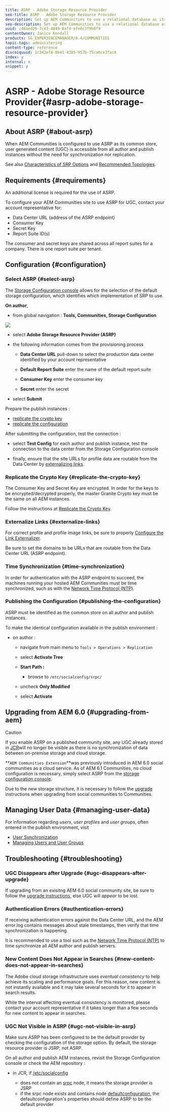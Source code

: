 ```yaml
---
title: ASRP - Adobe Storage Resource Provider
seo-title: ASRP - Adobe Storage Resource Provider
description: Set up AEM Communities to use a relational database as its common store
seo-description: Set up AEM Communities to use a relational database as its common store
uuid: c48aed20-7c43-4849-8afd-efe0c3f9b0f9
contentOwner: Janice Kendall
products: SG_EXPERIENCEMANAGER/6.4/COMMUNITIES
topic-tags: administering
content-type: reference
discoiquuid: 1c342ef8-0b41-4285-957b-75ca6ce3fac8
index: y
internal: n
snippet: y
---
```


# ASRP - Adobe Storage Resource Provider{#asrp-adobe-storage-resource-provider}

## About ASRP {#about-asrp}

When AEM Communities is configured to use ASRP as its common store, user generated content (UGC) is accessible from all author and publish instances without the need for synchronization nor replication.

See also [Characteristics of SRP Options](../../communities/using/working-with-srp.md#characteristicsofsrpoptions) and [Recommended Topologies](../../communities/using/topologies.md).

## Requirements {#requirements}

An additional license is required for the use of ASRP.

To configure your AEM Communities site to use ASRP for UGC, contact your account representative for:

* Data Center URL (address of the ASRP endpoint)
* Consumer Key
* Secret Key
* Report Suite ID(s)

The consumer and secret keys are shared across all report suites for a company. There is one report suite per tenant.

## Configuration {#configuration}

### Select ASRP {#select-asrp}

The [Storage Configuration console](../../communities/using/srp-config.md) allows for the selection of the default storage configuration, which identifies which implementation of SRP to use.

**On author**,

* from global navigation : **Tools, Communities, Storage Configuration**

![](assets/chlimage_1-323.png)

* select **Adobe Storage Resource Provider (ASRP)**
* the following information comes from the provisioning process

    * **Data Center URL** 
      pull-down to select the production data center identified by your account representative
    
    * **Default Report Suite** 
      enter the name of the default report suite
    
    * **Consumer Key** 
      enter the consumer key
    
    * **Secret** 
      enter the secret

* select **Submit**

Prepare the publish instances :

* [replicate the crypto key](#replicatethecryptokey)
* [replicate the configuration](#publishingtheconfiguration)

After submitting the configuration, test the connection :

* select **Test Config** 
  for each author and publish instance, test the connection to the data center from the Storage Configuration console

* finally, ensure that the site URLs for profile data are routable from the Data Center by [externalizing links](#externalizelinks).

### Replicate the Crypto Key {#replicate-the-crypto-key}

The Consumer Key and Secret Key are encrypted. In order for the keys to be encrypted/decrypted properly, the master Granite Crypto key must be the same on all AEM instances.

Follow the instructions at [Replicate the Crypto Key](../../communities/using/deploy-communities.md#replicatethecryptokey).

### Externalize Links {#externalize-links}

For correct profile and profile image links, be sure to properly [Configure the Link Externalizer](../../sites/developing/using/externalizer.md).

Be sure to set the domains to be URLs that are routable from the Data Center URL (ASRP endpoint).

### Time Synchronization {#time-synchronization}

In order for authentication with the ASRP endpoint to succeed, the machines running your hosted AEM Communities must be time synchronized, such as with the [Network Time Protocol (NTP)](http://www.ntp.org/).

### Publishing the Configuration {#publishing-the-configuration}

ASRP must be identified as the common store on all author and publish instances.

To make the identical configuration available in the publish environment :

* on author :

    * navigate from main menu to `Tools > Operations > Replication`
    * select **Activate Tree**
    * **Start Path :**

        * browse to `/etc/socialconfig/srpc/`

    * uncheck **Only Modified**
    * select **Activate**

## Upgrading from AEM 6.0 {#upgrading-from-aem}

>[!CAUTION]
>
>If you enable ASRP on a published community site, any UGC already stored in [JCR](../../communities/using/jsrp.md)will no longer be visible as there is no synchronization of data between on-premise storage and cloud storage.

**`AEM Communities Extension`**was previously introduced in AEM 6.0 social communities as a cloud service. As of AEM 6.1 Communities, no cloud configuration is necessary, simply select ASRP from the [storage configuration console](../../communities/using/srp-config.md).

Due to the new storage structure, it is necessary to follow the [upgrade](../../communities/using/upgrade.md#adobecloudstorage) instructions when upgrading from social communities to Communities.

## Managing User Data {#managing-user-data}

For information regarding *users*, *user profiles* and *user groups*, often entered in the publish environment, visit

* [User Synchronization](../../communities/using/sync.md)
* [Managing Users and User Groups](../../communities/using/users.md)

## Troubleshooting {#troubleshooting}

### UGC Disappears after Upgrade {#ugc-disappears-after-upgrade}

If upgrading from an exisitng AEM 6.0 social community site, be sure to follow the [upgrade instructions](../../communities/using/upgrade.md#adobecloudstorage), else UGC will *appear* to be lost.

### Authentication Errors {#authentication-errors}

If receiving authentication errors against the Data Center URL, and the AEM error.log contains messages about stale timestamps, then verify that time synchronization is happening.

It is recommended to use a tool such as the [Network Time Protocol (NTP)](http://www.ntp.org/) to time synchronize all AEM author and publish servers.

### New Content Does Not Appear in Searches {#new-content-does-not-appear-in-searches}

The Adobe cloud storage infrastructure uses *eventual consistency* to help achieve its scaling and performance goals. For this reason, new content is not instantly available and it may take several seconds for it to appear in search results.

While the interval affecting eventual consistency is monitored, please contact your account representative if it takes longer than a few seconds for new content to appear in searches.

### UGC Not Visible in ASRP {#ugc-not-visible-in-asrp}

Make sure ASRP has been configured to be the default provider by checking the configuration of the storage option. By default, the storage resource provider is JSRP, not ASRP.

On all author and publish AEM instances, revisit the Storage Configuration console or check the AEM repository :

* in JCR, if [/etc/socialconfig](http://localhost:4502/crx/de/index.jsp#/etc/socialconfig/)

    * does not contain an [srpc](http://localhost:4502/crx/de/index.jsp#/etc/socialconfig/srpc) node, it means the storage provider is JSRP
    * if the srpc node exists and contains node [defaultconfiguration](http://localhost:4502/crx/de/index.jsp#/etc/socialconfig/srpc/defaultconfiguration), the defaultconfiguration's properties should define ASRP to be the default provider


